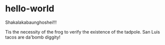 # hello-world

Shakalakabaunghoshei!!!

Tis the necessity of the frog to verify the existence of the tadpole.
San Luis tacos are da'bomb diggity!
